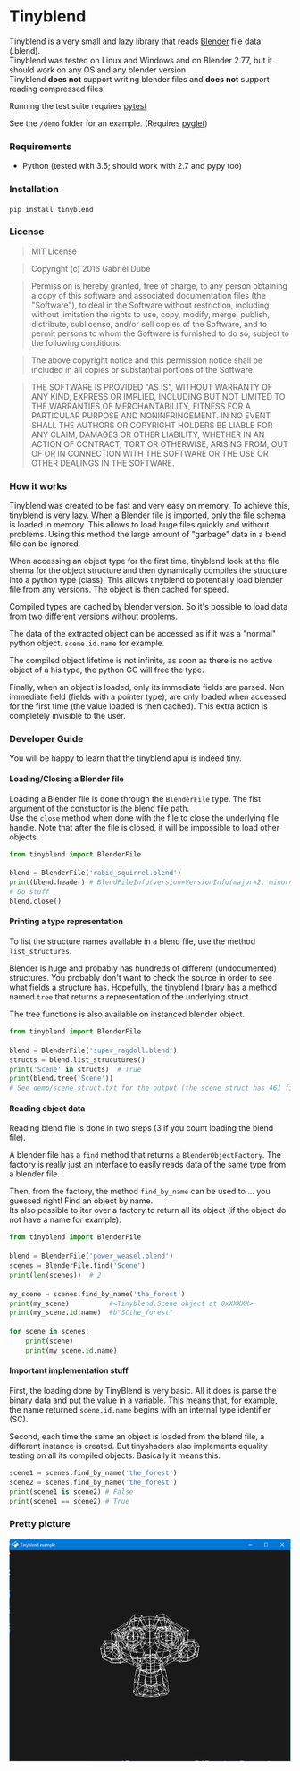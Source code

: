 # Tinyblend

Tinyblend is a very small and lazy library that reads [Blender](https://www.blender.org/) file data (.blend).  
Tinyblend was tested on Linux and Windows and on Blender 2.77, but it should work on any OS and any blender version.  
Tinyblend **does not** support writing blender files and **does not** support reading compressed files.  

Running the test suite requires [pytest](http://doc.pytest.org/en/latest/)

See the `/demo` folder for an example. (Requires [pyglet](https://bitbucket.org/pyglet/pyglet/wiki/Home))

### Requirements

* Python (tested with 3.5; should work with 2.7 and pypy too)

### Installation

`pip install tinyblend`

### License

>MIT License

>Copyright (c) 2016 Gabriel Dubé

>Permission is hereby granted, free of charge, to any person obtaining a copy
of this software and associated documentation files (the "Software"), to deal
in the Software without restriction, including without limitation the rights
to use, copy, modify, merge, publish, distribute, sublicense, and/or sell
copies of the Software, and to permit persons to whom the Software is
furnished to do so, subject to the following conditions:

>The above copyright notice and this permission notice shall be included in all
copies or substantial portions of the Software.

>THE SOFTWARE IS PROVIDED "AS IS", WITHOUT WARRANTY OF ANY KIND, EXPRESS OR
IMPLIED, INCLUDING BUT NOT LIMITED TO THE WARRANTIES OF MERCHANTABILITY,
FITNESS FOR A PARTICULAR PURPOSE AND NONINFRINGEMENT. IN NO EVENT SHALL THE
AUTHORS OR COPYRIGHT HOLDERS BE LIABLE FOR ANY CLAIM, DAMAGES OR OTHER
LIABILITY, WHETHER IN AN ACTION OF CONTRACT, TORT OR OTHERWISE, ARISING FROM,
OUT OF OR IN CONNECTION WITH THE SOFTWARE OR THE USE OR OTHER DEALINGS IN THE
SOFTWARE.


### How it works

Tinyblend was created to be fast and very easy on memory. To achieve this, tinyblend is very lazy. When a Blender file is imported,
only the file schema is loaded in memory. This allows to load huge files quickly and without problems. Using this method the large amount
of "garbage" data in a blend file can be ignored.

When accessing an object type for the first time, tinyblend look at the file shema for the object structure and then dynamically compiles
the structure into a python type (class). This allows tinyblend to potentially load blender file from any versions. The object is then cached for speed.

Compiled types are cached by blender version. So it's possible to load data from two different versions without problems.

The data of the extracted object can be accessed as if it was a "normal" python object. `scene.id.name` for example.

The compiled object lifetime is not infinite, as soon as there is no active object of a his type, the python GC will free the type.

Finally, when an object is loaded, only its immediate fields are parsed. Non immediate field (fields with a pointer type), are only loaded
when accessed for the first time (the value loaded is then cached). This extra action is completely invisible to the user.

### Developer Guide

You will be happy to learn that the tinyblend apui is indeed tiny.

#### Loading/Closing a Blender file

Loading a Blender file is done through the `BlenderFile` type. The fist argument of the constuctor is the blend file path.  
Use the `close` method when done with the file to close the underlying file handle. Note that after the file is closed, it will be
impossible to load other objects.

```python
from tinyblend import BlenderFile

blend = BlenderFile('rabid_squirrel.blend')
print(blend.header) # BlendFileInfo(version=VersionInfo(major=2, minor=7, rev=7), arch=<Arch.X64: 'Q'>, endian=<Endian.Little: '<'>)
# Do stuff
blend.close()

```

#### Printing a type representation

To list the structure names available in a blend file, use the method `list_structures`.

Blender is huge and probably has hundreds of different (undocumented) structures. You probably don't want to check the source
in order to see what fields a structure has. Hopefully, the tinyblend library has a method named `tree` that returns a representation
of the underlying struct.

The tree functions is also available on instanced blender object.

```python
from tinyblend import BlenderFile

blend = BlenderFile('super_ragdoll.blend')
structs = blend.list_strucutures()
print('Scene' in structs)  # True
print(blend.tree('Scene'))
# See demo/scene_struct.txt for the output (the scene struct has 461 fields)
```

#### Reading object data

Reading blend file is done in two steps (3 if you count loading the blend file).  

A blender file has a `find` method that returns a `BlenderObjectFactory`. The factory is really just an interface
to easily reads data of the same type from a blender file.

Then, from the factory, the method `find_by_name` can be used to ... you guessed right! Find an object by name.  
Its also possible to iter over a factory to return all its object (if the object do not have a name for example).

```python
from tinyblend import BlenderFile

blend = BlenderFile('power_weasel.blend')
scenes = BlenderFile.find('Scene')
print(len(scenes))  # 2

my_scene = scenes.find_by_name('the_forest')
print(my_scene)          #<Tinyblend.Scene object at 0xXXXXX>
print(my_scene.id.name)  #b"SCthe_forest"

for scene in scenes:
    print(scene)
    print(my_scene.id.name)

```

#### Important implementation stuff

First, the loading done by TinyBlend is very basic. All it does is parse the binary data and put the value in a variable. This means that,
for example, the name returned `scene.id.name` begins with an internal type identifier (SC).

Second, each time the same an object is loaded from the blend file, a different instance is created. But tinyshaders also implements equality
testing on all its compiled objects. Basically it means this:

```python
scene1 = scenes.find_by_name('the_forest')
scene2 = scenes.find_by_name('the_forest')
print(scene1 is scene2) # False
print(scene1 == scene2) # True
```

### Pretty picture

![Alt text](/demo/img.PNG "Image")  